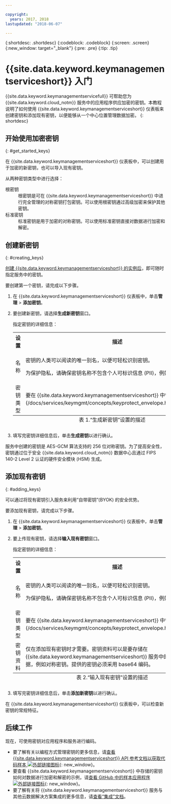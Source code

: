 ```yaml
---

copyright:
  years: 2017, 2018
lastupdated: "2018-06-07"

---
```


{:shortdesc: .shortdesc}
{:codeblock: .codeblock}
{:screen: .screen}
{:new_window: target="_blank"}
{:pre: .pre}
{:tip: .tip}

# {{site.data.keyword.keymanagementserviceshort}} 入门

{{site.data.keyword.keymanagementservicefull}} 可帮助您为 {{site.data.keyword.cloud_notm}} 服务中的应用程序供应加密的密钥。本教程说明了如何使用 {{site.data.keyword.keymanagementserviceshort}} 仪表板来创建密钥和添加现有密钥，以便能够从一个中心位置管理数据加密。
{: shortdesc}

## 开始使用加密密钥
{: #get_started_keys}

在 {{site.data.keyword.keymanagementserviceshort}} 仪表板中，可以创建用于加密的新密钥，也可以导入现有密钥。 

从两种密钥类型中进行选择：

<dl>
  <dt>根密钥</dt>
    <dd>根密钥是可在 {{site.data.keyword.keymanagementserviceshort}} 中进行完全管理的对称密钥打包密钥。可以使用根密钥通过高级加密来保护其他密钥。</dd>
  <dt>标准密钥</dt>
    <dd>标准密钥是用于加密的对称密钥。可以使用标准密钥直接对数据进行加密和解密。</dd>
</dl>

## 创建新密钥
{: #creating_keys}

[创建 {{site.data.keyword.keymanagementserviceshort}} 的实例后](https://console.ng.bluemix.net/catalog/services/key-protect/?taxonomyNavigation=apps)，即可随时指定服务中的密钥。 

要创建第一个密钥，请完成以下步骤。 

1. 在 {{site.data.keyword.keymanagementserviceshort}} 仪表板中，单击**管理** &gt; **添加密钥**。
2. 要创建新密钥，请选择**生成新密钥**窗口。

    指定密钥的详细信息：

    <table>
      <tr>
        <th>设置</th>
        <th>描述</th>
      </tr>
      <tr>
        <td>名称</td>
        <td>
          <p>密钥的人类可以阅读的唯一别名，以便可轻松识别密钥。</p>
          <p>为保护隐私，请确保密钥名称不包含个人可标识信息 (PII)，例如，姓名或位置。</p>
        </td>
      </tr>
      <tr>
        <td>密钥类型</td>
        <td>要在 {{site.data.keyword.keymanagementserviceshort}} 中管理的[密钥类型](/docs/services/keymgmt/concepts/keyprotect_envelope.html#key_types)。</td>
      </tr>
      <caption style="caption-side:bottom;">表 1.“生成新密钥”设置的描述</caption>
    </table>

3. 填写完密钥详细信息后，单击**生成密钥**以进行确认。 

服务中创建的密钥是 AES-GCM 算法支持的 256 位对称密钥。为了提高安全性，密钥通过位于安全 {{site.data.keyword.cloud_notm}} 数据中心且通过 FIPS 140-2 Level 2 认证的硬件安全模块 (HSM) 生成。 

## 添加现有密钥
{: #adding_keys}

可以通过将现有密钥引入服务来利用“自带密钥”(BYOK) 的安全优势。 

要添加现有密钥，请完成以下步骤。

1. 在 {{site.data.keyword.keymanagementserviceshort}} 仪表板中，单击**管理** &gt; **添加密钥**。
2. 要上传现有密钥，请选择**输入现有密钥**窗口。

    指定密钥的详细信息：

    <table>
      <tr>
        <th>设置</th>
        <th>描述</th>
      </tr>
      <tr>
        <td>名称</td>
        <td>
          <p>密钥的人类可以阅读的唯一别名，以便可轻松识别密钥。</p>
          <p>为保护隐私，请确保密钥名称不包含个人可标识信息 (PII)，例如，姓名或位置。</p>
        </td>
      </tr>
      <tr>
        <td>密钥类型</td>
        <td>要在 {{site.data.keyword.keymanagementserviceshort}} 中管理的[密钥类型](/docs/services/keymgmt/concepts/keyprotect_envelope.html#key_types)。</td>
      </tr>
      <tr>
        <td>密钥资料</td>
        <td>仅在添加现有密钥时才需要。密钥资料可以是要存储在 {{site.data.keyword.keymanagementserviceshort}} 服务中的任何类型的数据，例如对称密钥。提供的密钥必须采用 base64 编码。</td>
      </tr>
      <caption style="caption-side:bottom;">表 2.“输入现有密钥”设置的描述</caption>
    </table>

3. 填写完密钥详细信息后，单击**添加新密钥**以进行确认。 

在 {{site.data.keyword.keymanagementserviceshort}} 仪表板中，可以检查新密钥的常规特征。 

## 后续工作

现在，可使用密钥对应用程序和服务进行编码。

- 要了解有关以编程方式管理密钥的更多信息，请[查看 {{site.data.keyword.keymanagementserviceshort}} API 参考文档以获取代码样本 ![外部链接图标](../../icons/launch-glyph.svg "外部链接图标")](https://console.bluemix.net/apidocs/639){: new_window}。
- 要查看 {{site.data.keyword.keymanagementserviceshort}} 中存储的密钥如何对数据进行加密和解密的示例，请[查看 GitHub 中的样本应用程序 ![外部链接图标](../../icons/launch-glyph.svg "外部链接图标")](https://github.com/IBM-Bluemix/key-protect-helloworld-python){: new_window}。
- 要了解有关将 {{site.data.keyword.keymanagementserviceshort}} 服务与其他云数据解决方案集成的更多信息，请[查看“集成”文档](/docs/services/keymgmt/keyprotect_integration.html)。
